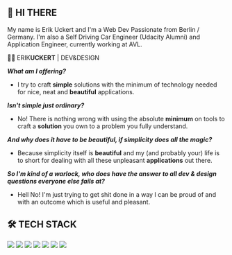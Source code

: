 ## 👋 HI **THERE**

My name is Erik Uckert and I'm a Web Dev Passionate from Berlin / Germany. I'm also a Self Driving Car Engineer (Udacity Alumni) and Application Engineer, currently working at AVL.


🧑‍💻 ERIK**UCKERT** | DEV&DESIGN

***What am I offering?***

- I try to craft **simple** solutions with the minimum of technology needed for nice, neat and **beautiful** applications. 

***Isn't simple just ordinary?***

- No! There is nothing wrong with using the absolute **minimum** on tools to craft a **solution** you own to a problem you fully understand.

***And why does it have to be beautiful, if simplicity does all the magic?***

- Because simplicity itself is **beautiful** and my (and probably your) life is to short for dealing with all these unpleasant **applications** out there.

***So I'm kind of a warlock, who does have the answer to all dev & design questions everyone else fails at?***

- Hell No! I'm just trying to get shit done in a way I can be proud of and with an outcome which is useful and pleasant.

## 🛠️ TECH **STACK**

![](https://img.shields.io/badge/Structural-HTML5-informational?style=flat&logo=html5&logoColor=white&color=2bbc8a)
![](https://img.shields.io/badge/Style-CSS-informational?style=flat&logo=css3&logoColor=white&color=2bbc8a)
![](https://img.shields.io/badge/Behavior-JAVASCRIPT-informational?style=flat&logo=javascript&logoColor=white&color=2bbc8a)
![](https://img.shields.io/badge/Automation-PYTHON-informational?style=flat&logo=python&logoColor=white&color=2bbc8a)
![](https://img.shields.io/badge/Frontend-VUE.JS-informational?style=flat&logo=vue.js&logoColor=white&color=2bbc8a)
![](https://img.shields.io/badge/Backend-FLASK-informational?style=flat&logo=flask&logoColor=white&color=2bbc8a)
![](https://img.shields.io/badge/Documentation-MARKDOWN-informational?style=flat&logo=markdown&logoColor=white&color=2bbc8a)
